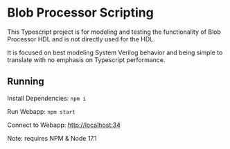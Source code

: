 # Blob Processor Scripting

This Typescript project is for modeling and testing the functionality of Blob Processor HDL and is not directly used for the HDL.

It is focused on best modeling System Verilog behavior and being simple to translate with no emphasis on Typescript performance.

## Running

Install Dependencies: `npm i`

Run Webapp: `npm start`

Connect to Webapp: [http://localhost:34](http://localhost:34)

Note: requires NPM & Node 17.1
